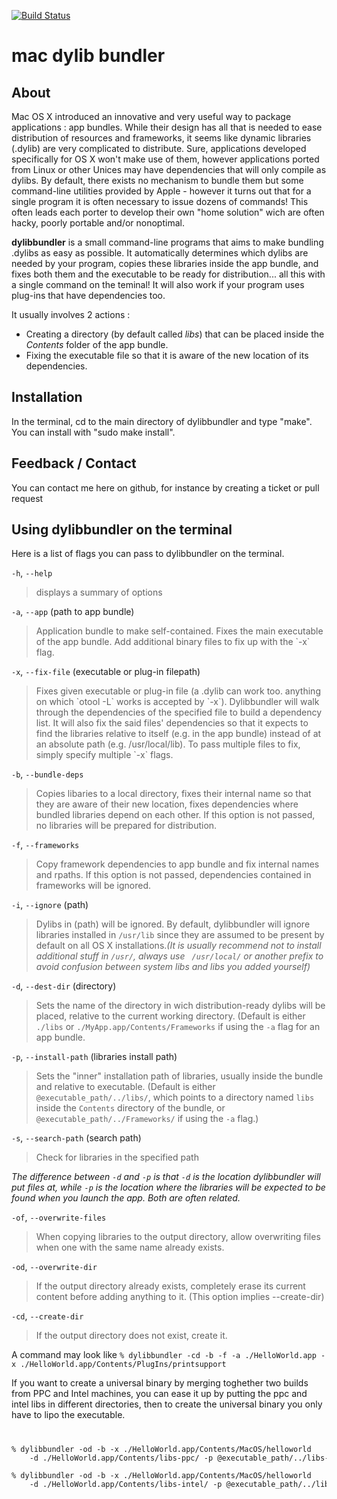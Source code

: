 [![Build Status](https://travis-ci.org/auriamg/macdylibbundler.svg?branch=master)](https://travis-ci.org/auriamg/macdylibbundler)

mac dylib bundler
================


About
-----

Mac OS X introduced an innovative and very useful way to package applications : app bundles.
While their design has all that is needed to ease distribution of resources and frameworks, it
seems like dynamic libraries (.dylib) are very complicated to distribute. Sure, applications developed
specifically for OS X won't make use of them, however applications ported from Linux or other Unices may have
dependencies that will only compile as dylibs. By default, there exists no mechanism to bundle them but some command-line utilities provided by Apple - however it turns out that for a single program it is often necessary to issue dozens of commands! This often leads each porter to develop their own "home solution" wich are often hacky, poorly portable and/or nonoptimal.

**dylibbundler** is a small command-line programs that aims to make bundling .dylibs as easy as possible.
It automatically determines which dylibs are needed by your program, copies these libraries inside the app bundle, and fixes both them and the executable to be ready for distribution... all this with a single command on the teminal! It will also work if your program uses plug-ins that have dependencies too.

It usually involves 2 actions :
* Creating a directory (by default called *libs*) that can be placed inside the *Contents* folder of the app bundle.
* Fixing the executable file so that it is aware of the new location of its dependencies.




Installation
------------
In the terminal, cd to the main directory of dylibbundler and type "make". You can install with "sudo make install".


Feedback / Contact
------------------
You can contact me here on github, for instance by creating a ticket or pull request


Using dylibbundler on the terminal
----------------------------------
Here is a list of flags you can pass to dylibbundler on the terminal.

`-h`, `--help`
<blockquote>
displays a summary of options
</blockquote>

`-a`, `--app` (path to app bundle)
<blockquote>
Application bundle to make self-contained. Fixes the main executable of the app bundle. Add additional binary files to fix up with the `-x` flag.
</blockquote>

`-x`, `--fix-file` (executable or plug-in filepath)
<blockquote>
Fixes given executable or plug-in file (a .dylib can work too. anything on which `otool -L` works is accepted by `-x`). Dylibbundler will walk through the dependencies of the specified file to build a dependency list. It will also fix the said files' dependencies so that it expects to find the libraries relative to itself (e.g. in the app bundle) instead of at an absolute path (e.g. /usr/local/lib). To pass multiple files to fix, simply specify multiple `-x` flags.
</blockquote>

`-b`, `--bundle-deps`
<blockquote>
Copies libaries to a local directory, fixes their internal name so that they are aware of their new location,
fixes dependencies where bundled libraries depend on each other. If this option is not passed, no libraries will be prepared for distribution.
</blockquote>

`-f`, `--frameworks`
<blockquote>
Copy framework dependencies to app bundle and fix internal names and rpaths. If this option is not passed, dependencies contained in frameworks will be ignored.
</blockquote>

`-i`, `--ignore` (path)
> Dylibs in (path) will be ignored. By default, dylibbundler will ignore libraries installed in `/usr/lib` since they are assumed to be present by default on all OS X installations.*(It is usually recommend not to install additional stuff in `/usr/`, always use ` /usr/local/` or another prefix to avoid confusion between system libs and libs you added yourself)*

`-d`, `--dest-dir` (directory)
> Sets the name of the directory in wich distribution-ready dylibs will be placed, relative to the current working directory. (Default is either `./libs` or `./MyApp.app/Contents/Frameworks` if using the `-a` flag for an app bundle.

`-p`, `--install-path` (libraries install path)
> Sets the "inner" installation path of libraries, usually inside the bundle and relative to executable. (Default is either `@executable_path/../libs/`, which points to a directory named `libs` inside the `Contents` directory of the bundle, or `@executable_path/../Frameworks/` if using the `-a` flag.)

`-s`, `--search-path` (search path)
> Check for libraries in the specified path

*The difference between `-d` and `-p` is that `-d` is the location dylibbundler will put files at, while `-p` is the location where the libraries will be expected to be found when you launch the app. Both are often related.*

`-of`, `--overwrite-files`
> When copying libraries to the output directory, allow overwriting files when one with the same name already exists.

`-od`, `--overwrite-dir`
> If the output directory already exists, completely erase its current content before adding anything to it. (This option implies --create-dir)

`-cd`, `--create-dir`
> If the output directory does not exist, create it.

A command may look like
`% dylibbundler -cd -b -f -a ./HelloWorld.app -x ./HelloWorld.app/Contents/PlugIns/printsupport`


If you want to create a universal binary by merging toghether two builds from PPC and Intel machines, you can ease it up by putting the ppc and intel libs in different directories, then to create the universal binary you only have to lipo the executable.
<code>
<pre>
% dylibbundler -od -b -x ./HelloWorld.app/Contents/MacOS/helloworld
    -d ./HelloWorld.app/Contents/libs-ppc/ -p @executable_path/../libs-ppc/

% dylibbundler -od -b -x ./HelloWorld.app/Contents/MacOS/helloworld
    -d ./HelloWorld.app/Contents/libs-intel/ -p @executable_path/../libs-intel/
  </pre>
</code>
